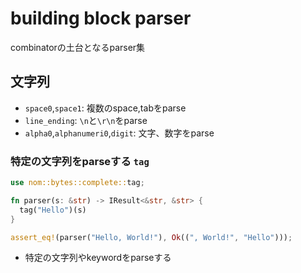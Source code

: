 # building block parser

combinatorの土台となるparser集

## 文字列

* `space0`,`space1`: 複数のspace,tabをparse
* `line_ending`: `\n`と`\r\n`をparse
* `alpha0`,`alphanumeri0`,`digit`: 文字、数字をparse

### 特定の文字列をparseする `tag`

```rust
use nom::bytes::complete::tag;

fn parser(s: &str) -> IResult<&str, &str> {
  tag("Hello")(s)
}

assert_eq!(parser("Hello, World!"), Ok((", World!", "Hello")));
```

* 特定の文字列やkeywordをparseする
